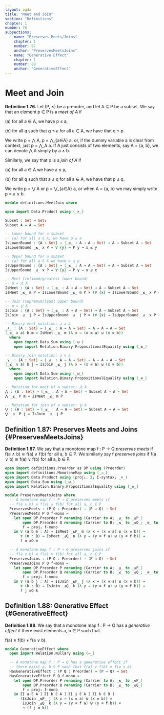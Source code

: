 ```yaml
---
layout: agda
title: "Meet and Join"
section: "Definitions"
chapter: 1
number: 76
subsections:
  - name: "Preserves Meets/Joins"
    chapter: 1
    number: 87
    anchor: "PreservesMeetsJoins"
  - name: "Generative Effect"
    chapter: 1
    number: 88
    anchor: "GenerativeEffect"
---
```


# Meet and Join

**Definition 1.76.** Let (P, ≤) be a preorder, and let A ⊆ P be a subset. We say that an element p ∈ P is a *meet of A* if

(a) for all a ∈ A, we have p ≤ a,

(b) for all q such that q ≤ a for all a ∈ A, we have that q ≤ p.

We write p = ⋀ A, p = ⋀_{a∈A} a, or, if the dummy variable a is clear from context, just p = ⋀_A a. If A just consists of two elements, say A = {a, b}, we can denote ⋀ A simply by a ∧ b.

Similarly, we say that p is a *join of A* if

(a) for all a ∈ A we have a ≤ p,

(b) for all q such that a ≤ q for all a ∈ A, we have that p ≤ q.

We write p = ⋁ A or p = ⋁_{a∈A} a, or when A = {a, b} we may simply write p = a ∨ b.

```agda
module definitions.MeetJoin where

open import Data.Product using (_×_)

Subset : Set → Set₁
Subset A = A → Set

-- Lower bound for a subset
-- (a) for all a ∈ A, we have p ≤ a
IsLowerBound : {A : Set} → (_≤_ : A → A → Set) → A → Subset A → Set
IsLowerBound _≤_ x P = ∀ {y} → P y → x ≤ y

-- Upper bound for a subset
-- (a) for all a ∈ A we have a ≤ p
IsUpperBound : {A : Set} → (_≤_ : A → A → Set) → A → Subset A → Set
IsUpperBound _≤_ x P = ∀ {y} → P y → y ≤ x

-- Meet (infimum/greatest lower bound)
-- p = ⋀ A
IsMeet : {A : Set} → (_≤_ : A → A → Set) → A → Subset A → Set
IsMeet _≤_ m P = IsLowerBound _≤_ m P × (∀ {x} → IsLowerBound _≤_ x P → x ≤ m)

-- Join (supremum/least upper bound)
-- p = ⋁ A
IsJoin : {A : Set} → (_≤_ : A → A → Set) → A → Subset A → Set
IsJoin _≤_ j P = IsUpperBound _≤_ j P × (∀ {x} → IsUpperBound _≤_ x P → j ≤ x)

-- Binary meet notation: a ∧ b
_∧_ : {A : Set} → (_≤_ : A → A → Set) → A → A → A → Set
(_≤_ ∧ a) b m = IsMeet _≤_ m (λ x → (x ≡ a) ⊎ (x ≡ b))
  where
    open import Data.Sum using (_⊎_)
    open import Relation.Binary.PropositionalEquality using (_≡_)

-- Binary join notation: a ∨ b
_∨_ : {A : Set} → (_≤_ : A → A → Set) → A → A → A → Set
(_≤_ ∨ a) b j = IsJoin _≤_ j (λ x → (x ≡ a) ⊎ (x ≡ b))
  where
    open import Data.Sum using (_⊎_)
    open import Relation.Binary.PropositionalEquality using (_≡_)

-- Notation for meet of a subset: ⋀ A
⋀ : {A : Set} → (_≤_ : A → A → Set) → Subset A → A → Set
⋀ _≤_ P m = IsMeet _≤_ m P

-- Notation for join of a subset: ⋁ A
⋁ : {A : Set} → (_≤_ : A → A → Set) → Subset A → A → Set
⋁ _≤_ P j = IsJoin _≤_ j P
```

## Definition 1.87: Preserves Meets and Joins {#PreservesMeetsJoins}

**Definition 1.87.** We say that a monotone map f : P → Q *preserves meets* if f(a ∧ b) ≅ f(a) ∧ f(b) for all a, b ∈ P. We similarly say f *preserves joins* if f(a ∨ b) ≅ f(a) ∨ f(b) for all a, b ∈ P.

```agda
open import definitions.Preorder as DP using (Preorder)
open import definitions.MonotoneMap using (_⇒_)
open import Data.Product using (proj₁; Σ; Σ-syntax; _×_)
open import Data.Sum using (_⊎_)
open import Relation.Binary.PropositionalEquality using (_≡_)

module PreservesMeetsJoins where
  -- A monotone map f : P → Q preserves meets if
  -- f(a ∧ b) ≅ f(a) ∧ f(b) for all a, b ∈ P
  PreservesMeets : (P Q : Preorder) → (P ⇒ Q) → Set
  PreservesMeets P Q f-mono =
    let open DP.Preorder P renaming (Carrier to A; _≤_ to _≤P_)
        open DP.Preorder Q renaming (Carrier to B; _≤_ to _≤Q_; _≅_ to _≅Q_)
        f = proj₁ f-mono
    in ∀ (a b m : A) → IsMeet _≤P_ m (λ x → (x ≡ a) ⊎ (x ≡ b)) →
       ∀ (n : B) → IsMeet _≤Q_ n (λ y → (y ≡ f a) ⊎ (y ≡ f b)) →
       f m ≅Q n

  -- A monotone map f : P → Q preserves joins if
  -- f(a ∨ b) ≅ f(a) ∨ f(b) for all a, b ∈ P
  PreservesJoins : (P Q : Preorder) → (P ⇒ Q) → Set
  PreservesJoins P Q f-mono =
    let open DP.Preorder P renaming (Carrier to A; _≤_ to _≤P_)
        open DP.Preorder Q renaming (Carrier to B; _≤_ to _≤Q_; _≅_ to _≅Q_)
        f = proj₁ f-mono
    in ∀ (a b j : A) → IsJoin _≤P_ j (λ x → (x ≡ a) ⊎ (x ≡ b)) →
       ∀ (k : B) → IsJoin _≤Q_ k (λ y → (y ≡ f a) ⊎ (y ≡ f b)) →
       f j ≅Q k
```

## Definition 1.88: Generative Effect {#GenerativeEffect}

**Definition 1.88.** We say that a monotone map f : P → Q has a *generative effect* if there exist elements a, b ∈ P such that

f(a) ∨ f(b) ≠ f(a ∨ b).

```agda
module GenerativeEffect where
  open import Relation.Nullary using (¬_)

  -- A monotone map f : P → Q has a generative effect if
  -- there exist a, b ∈ P such that f(a) ∨ f(b) ≠ f(a ∨ b)
  HasGenerativeEffect : (P Q : Preorder) → (P ⇒ Q) → Set
  HasGenerativeEffect P Q f-mono =
    let open DP.Preorder P renaming (Carrier to A; _≤_ to _≤P_)
        open DP.Preorder Q renaming (Carrier to B; _≤_ to _≤Q_)
        f = proj₁ f-mono
    in Σ[ a ∈ A ] Σ[ b ∈ A ] Σ[ j ∈ A ] Σ[ k ∈ B ]
       (IsJoin _≤P_ j (λ x → (x ≡ a) ⊎ (x ≡ b)) ×
        IsJoin _≤Q_ k (λ y → (y ≡ f a) ⊎ (y ≡ f b)) ×
        ¬ (f j ≡ k))
```
